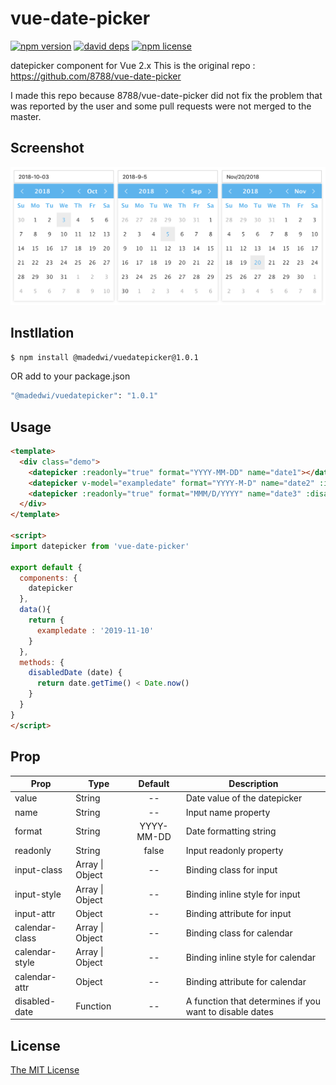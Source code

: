 # vue-date-picker

[![npm version][npm-image]][npm-url] [![david deps][david-image]][david-url] [![npm license][license-image]][download-url]

datepicker component for Vue 2.x
This is the original repo : https://github.com/8788/vue-date-picker

I made this repo because 8788/vue-date-picker did not fix the problem that was reported by the user and some pull requests were not merged to the master.

## Screenshot

![screenshot](screenshot.png)

## Instllation

```bash
$ npm install @madedwi/vuedatepicker@1.0.1
```

OR add to your package.json
```bash
"@madedwi/vuedatepicker": "1.0.1"
```

## Usage

```html
<template>
  <div class="demo">
    <datepicker :readonly="true" format="YYYY-MM-DD" name="date1"></datepicker>
    <datepicker v-model="exampledate" format="YYYY-M-D" name="date2" :input-attr="{ 'data-test': 'value' }"></datepicker>
    <datepicker :readonly="true" format="MMM/D/YYYY" name="date3" :disabled-date="disabledDate"></datepicker>
  </div>
</template>

<script>
import datepicker from 'vue-date-picker'

export default {
  components: {
    datepicker
  },
  data(){
    return {
      exampledate : '2019-11-10'
    }
  },
  methods: {
    disabledDate (date) {
      return date.getTime() < Date.now()
    }
  }
}
</script>
```

## Prop

| Prop                          | Type               | Default     | Description                              |
|-------------------------------|--------------------|:-----------:|------------------------------------------|
| value                         | String             | --          | Date value of the datepicker             |
| name                          | String             | --          | Input name property                      |
| format                        | String             | YYYY-MM-DD  | Date formatting string                   |
| readonly                      | String             | false       | Input readonly property                  |
| input-class                   | Array \| Object    | --          | Binding class for input                  |
| input-style                   | Array \| Object    | --          | Binding inline style for input           |
| input-attr                    | Object             | --          | Binding attribute for input              |
| calendar-class                | Array \| Object    | --          | Binding class for calendar               |
| calendar-style                | Array \| Object    | --          | Binding inline style for calendar        |
| calendar-attr                 | Object             | --          | Binding attribute for calendar           |
| disabled-date                 | Function           | --          | A function that determines if you want to disable dates |

## License

[The MIT License](http://opensource.org/licenses/MIT)

[npm-image]: https://img.shields.io/npm/v/vue-date-picker.svg?style=flat-square
[npm-url]: https://npmjs.org/package/vue-date-picker
[david-image]: https://img.shields.io/david/8788/vue-date-picker.svg?style=flat-square
[david-url]: https://david-dm.org/8788/vue-date-picker
[download-url]: https://npmjs.org/package/vue-date-picker
[license-image]: https://img.shields.io/npm/l/vue-date-picker.svg